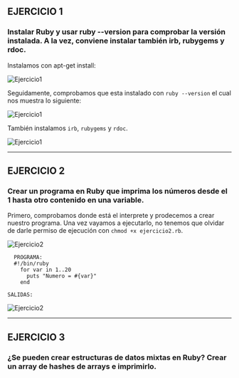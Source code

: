 ## EJERCICIO 1

### Instalar Ruby y usar ruby --version para comprobar la versión instalada. A la vez, conviene instalar también irb, rubygems y rdoc.

Instalamos con apt-get install:

![Ejercicio1](https://dl.dropbox.com/s/nzgq9h754yp6yyn/ruby1.png)


Seguidamente, comprobamos que esta instalado con `ruby --version` el cual nos muestra lo siguiente:


![Ejercicio1](https://dl.dropbox.com/s/kypt0n4j2xspoza/ruby2.png)


También instalamos `irb`, `rubygems` y `rdoc`.


![Ejercicio1](https://dl.dropbox.com/s/h3dw7gqggcua4qq/ruby3.png)



---


## EJERCICIO 2

### Crear un programa en Ruby que imprima los números desde el 1 hasta otro contenido en una variable.

Primero, comprobamos donde está el interprete y prodecemos a crear nuestro programa. Una vez vayamos a ejecutarlo, no tenemos que olvidar de darle permiso de ejecución con `chmod +x ejercicio2.rb`.

![Ejercicio2](https://dl.dropbox.com/s/cdzrixjxbhx189w/ruby4.png)

      PROGRAMA:
      #!/bin/ruby
        for var in 1..20
          puts "Numero = #{var}"
        end
        

`SALIDAS:`

![Ejercicio2](https://dl.dropbox.com/s/g0slzlfxhupfqxr/ruby5.png)


---


## EJERCICIO 3

### ¿Se pueden crear estructuras de datos mixtas en Ruby? Crear un array de hashes de arrays e imprimirlo.



















